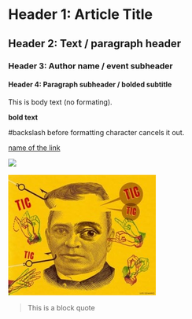 # Header 1: Article Title

## Header 2: Text / paragraph header

### Header 3: Author name / event subheader

#### Header 4: Paragraph subheader / bolded subtitle

This is body text (no formating).

**bold text**

<!-- This is a comment -->

\#backslash before formatting character cancels it out.

[name of the link](http://publishinglab.nl)

![](imgs/example.jpg)

![](md/imgs/example.jpg "alt text")



<blockquote>This is a block quote </blockquote>
